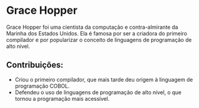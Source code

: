 # Grace Hopper
Grace Hopper foi uma cientista da computação e contra-almirante da Marinha dos Estados Unidos. Ela é famosa por ser a criadora do primeiro compilador e por popularizar o conceito de linguagens de programação de alto nível.

## Contribuições:
- Criou o primeiro compilador, que mais tarde deu origem à linguagem de programação COBOL.
- Defendeu o uso de linguagens de programação de alto nível, o que tornou a programação mais acessível.